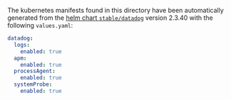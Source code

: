The kubernetes manifests found in this directory have been automatically generated
from the [helm chart `stable/datadog`](https://github.com/helm/charts/tree/master/stable/datadog)
version 2.3.40 with the following `values.yaml`:

```yaml
datadog:
  logs:
    enabled: true
  apm:
    enabled: true
  processAgent:
    enabled: true
  systemProbe:
    enabled: true
```
